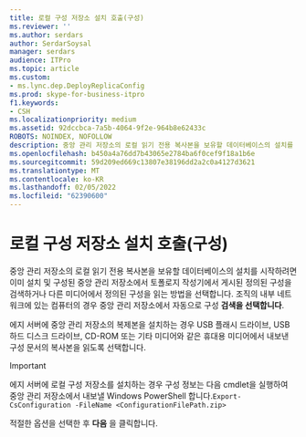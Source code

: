 ```yaml
---
title: 로컬 구성 저장소 설치 호출(구성)
ms.reviewer: ''
ms.author: serdars
author: SerdarSoysal
manager: serdars
audience: ITPro
ms.topic: article
ms.custom:
- ms.lync.dep.DeployReplicaConfig
ms.prod: skype-for-business-itpro
f1.keywords:
- CSH
ms.localizationpriority: medium
ms.assetid: 92dccbca-7a5b-4064-9f2e-964b8e62433c
ROBOTS: NOINDEX, NOFOLLOW
description: 중앙 관리 저장소의 로컬 읽기 전용 복사본을 보유할 데이터베이스의 설치를 시작하려면 이미 설치 및 구성된 중앙 관리 저장소에서 토폴로지 작성기에서 게시된 정의된 구성을 검색하거나 다른 미디어에서 정의된 구성을 읽는 방법을 선택합니다. 조직의 내부 네트워크에 있는 컴퓨터의 경우 중앙 관리 저장소에서 자동으로 구성 검색을 선택합니다.
ms.openlocfilehash: b450a4a76dd7b43065e2784ba6f0cef9f18a1b6e
ms.sourcegitcommit: 59d209ed669c13807e38196dd2a2c0a4127d3621
ms.translationtype: MT
ms.contentlocale: ko-KR
ms.lasthandoff: 02/05/2022
ms.locfileid: "62390600"
---
```

# <a name="install-local-configuration-store-invoke-configure"></a>로컬 구성 저장소 설치 호출(구성)
 
중앙 관리 저장소의 로컬 읽기 전용 복사본을 보유할 데이터베이스의 설치를 시작하려면 이미 설치 및 구성된 중앙 관리 저장소에서 토폴로지 작성기에서 게시된 정의된 구성을 검색하거나 다른 미디어에서 정의된 구성을 읽는 방법을 선택합니다. 조직의 내부 네트워크에 있는 컴퓨터의 경우 중앙 관리 저장소에서 자동으로 구성 **검색을 선택합니다**.
  
에지 서버에 중앙 관리 저장소의 복제본을 설치하는 경우 USB 플래시 드라이브, USB 하드 디스크 드라이브, CD-ROM 또는 기타 미디어와 같은 휴대용 미디어에서 내보낸 구성 문서의 복사본을 읽도록 선택합니다. 
  
> [!IMPORTANT]
> 에지 서버에 로컬 구성 저장소를 설치하는 경우 구성 정보는 다음 cmdlet을 실행하여 중앙 관리 저장소에서 내보낼 Windows PowerShell 합니다.`Export-CsConfiguration -FileName <ConfigurationFilePath.zip>`
  
적절한 옵션을 선택한 후 **다음** 을 클릭합니다.
  

